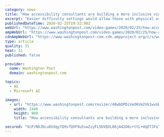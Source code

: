 ```yaml
---
category: news
title: "How accessibility consultants are building a more inclusive video game industry behind the scenes"
excerpt: "Easier difficulty settings would allow those with physical or cognitive limitations — or just limited time to play games ... Hamilton understood the true impact of designing and creating accessible services. “The decisions we make as designers, developers and content producers have way more impact on people’s lives than most people ..."
publishedDateTime: 2020-02-25T19:52:00Z
webUrl: "https://www.washingtonpost.com/video-games/2020/02/25/how-accessibility-consultants-are-building-more-inclusive-video-game-industry-behind-scenes/"
ampWebUrl: "https://www.washingtonpost.com/video-games/2020/02/25/how-accessibility-consultants-are-building-more-inclusive-video-game-industry-behind-scenes/?outputType=amp"
cdnAmpWebUrl: "https://www-washingtonpost-com.cdn.ampproject.org/c/s/www.washingtonpost.com/video-games/2020/02/25/how-accessibility-consultants-are-building-more-inclusive-video-game-industry-behind-scenes/?outputType=amp"
type: article
quality: 31
heat: 31
published: false

provider:
  name: Washington Post
  domain: washingtonpost.com

topics:
  - AI
  - Microsoft AI

images:
  - url: "https://www.washingtonpost.com/resizer/40wbDPDiVeO6Vm2Vk1wvGK8Qknc=/1440x0/smart/arc-anglerfish-washpost-prod-washpost.s3.amazonaws.com/public/CAWCK4QEHBEEDCUZRLV4IONT6M.jpg"
    width: 1440
    height: 960
    title: "How accessibility consultants are building a more inclusive video game industry behind the scenes"

secured: "VcP/NbJbLu6VdqyTQ9sfQVF9u5swZzyFL5bVQXL86jA42O6c+ttL+dqETJFu7g7etichbZKFZWeIf4ZjzUQSVa99/j8NJt5mJCmf6u0APALQs3ivI9m9GuKSSZ3K8TVVu+aeCzJw1QTAlpXXpvg3aU4KVJkOTEqpNnrB9npBCfyJoedIHZ7fyOki7BWyUNv0R6e7LerAVPBaM7mZPgRVQWum6LSTCEVnuqZLXiLtEfUs28ZVYTD25ZMILkINNUeViMtk3rX6PLFOyMx6OGABHfZP+ds4GGaeMdEZqKp9XgJkmn8D0F7e5U1bUgI/4rPMwM+SiKr/2Ii7kWIb+nn/HGtOb0CxqRnw34VaYGJLAuaIlWQo6ZaqM4+Hb6gRjrN8v4fXVIaK4jF/EuTiYsaoEtibM++mIceWQk6lJrDXNUPP5OotYoR33UVJ4JnV7+3h10vlpkpFwQ7F6RCSbrm6SKgAD7/3Y4QPK02qiAVf2GQ=;Nr6MNrQMsZuBw0AYvVl0Jw=="
---
```


